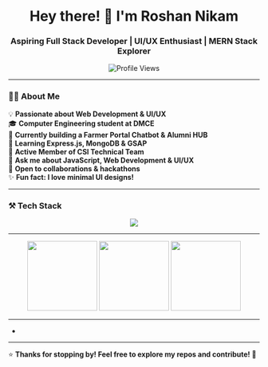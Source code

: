 <!-- HEADER -->
<h1 align="center">Hey there! 👋 I'm Roshan Nikam</h1>
<h3 align="center">Aspiring Full Stack Developer | UI/UX Enthusiast | MERN Stack Explorer</h3>

<p align="center">
  <img src="https://komarev.com/ghpvc/?username=roshannikam&label=Profile%20Views&color=0e75b6&style=flat" alt="Profile Views" />
</p>

---

<!-- ABOUT SECTION -->
### 🧑‍💻 About Me  
💡 **Passionate about Web Development & UI/UX**  
🎓 **Computer Engineering student at DMCE**  
🔭 **Currently building a Farmer Portal Chatbot & Alumni HUB**  
🌱 **Learning Express.js, MongoDB & GSAP**  
📌 **Active Member of CSI Technical Team**  
💬 **Ask me about JavaScript, Web Development & UI/UX**  
🚀 **Open to collaborations & hackathons**  
✨ **Fun fact: I love minimal UI designs!**  

---

<!-- TECH STACK -->
### ⚒️ Tech Stack  
<p align="center">
  <img src="https://skillicons.dev/icons?i=html,css,js,nodejs,express,mongodb,git,figma" />
</p>

---

<p align="center">
  <img src="https://github-readme-stats.vercel.app/api?username=roshannikam&show_icons=true&theme=transparent&hide_border=true" height="140px" />
  <img src="https://github-readme-streak-stats.herokuapp.com?user=roshannikam&theme=transparent&hide_border=true" height="140px" />
  <img src="https://github-readme-stats.vercel.app/api/top-langs/?username=roshannikam&layout=compact&theme=transparent&hide_border=true" height="140px" />
</p>

---


-
---

⭐ **Thanks for stopping by! Feel free to explore my repos and contribute! 🚀**  
